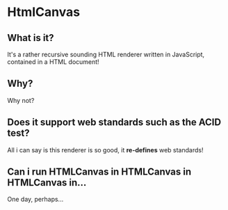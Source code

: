 # HtmlCanvas

## What is it?

It's a rather recursive sounding HTML renderer written in JavaScript, contained in a HTML document!

## Why?

Why not?

## Does it support web standards such as the ACID test?

All i can say is this renderer is so good, it **re-defines** web standards!

## Can i run HTMLCanvas in HTMLCanvas in HTMLCanvas in...

One day, perhaps...
